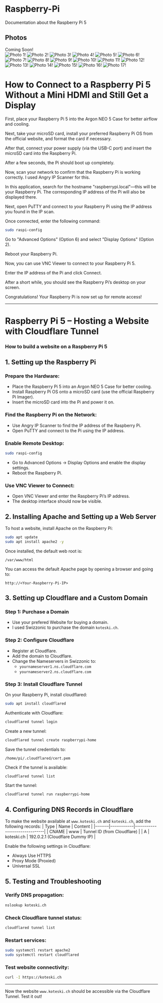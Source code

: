 # Raspberry-Pi
Documentation about the Raspberry Pi 5


## Photos
Coming Soon!
<br>
![Photo 1!](photos/photo1.png)
![Photo 2!](photos/photo2.png)
![Photo 3!](photos/photo3.png)
![Photo 4!](photos/photo4.png)
![Photo 5!](photos/photo5.png)
![Photo 6!](photos/photo6.png)
![Photo 7!](photos/photo7.png)
![Photo 8!](photos/photo8.png)
![Photo 9!](photos/photo9.png)
![Photo 10!](photos/photo10.png)
![Photo 11!](photos/photo11.png)
![Photo 12!](photos/photo12.png)
![Photo 13!](photos/photo13.png)
![Photo 14!](photos/photo14.png)
![Photo 15!](photos/photo15.png)
![Photo 16!](photos/photo16.png)
![Photo 17!](photos/photo17.png)




# How to Connect to a Raspberry Pi 5 Without a Mini HDMI and Still Get a Display
First, place your Raspberry Pi 5 into the Argon NEO 5 Case for better airflow and cooling.

Next, take your microSD card, install your preferred Raspberry Pi OS from the official website, and format the card if necessary.

After that, connect your power supply (via the USB-C port) and insert the microSD card into the Raspberry Pi.

After a few seconds, the Pi should boot up completely.

Now, scan your network to confirm that the Raspberry Pi is working correctly. I used Angry IP Scanner for this.

In this application, search for the hostname "raspberrypi.local"—this will be your Raspberry Pi. The corresponding IP address of the Pi will also be displayed there.

Next, open PuTTY and connect to your Raspberry Pi using the IP address you found in the IP scan.

Once connected, enter the following command:

```bash
sudo raspi-config
```

Go to "Advanced Options" (Option 6) and select "Display Options" (Option 2).

Reboot your Raspberry Pi.

Now, you can use VNC Viewer to connect to your Raspberry Pi 5.

Enter the IP address of the Pi and click Connect.

After a short while, you should see the Raspberry Pi’s desktop on your screen.

Congratulations! Your Raspberry Pi is now set up for remote access!

---

# Raspberry Pi 5 – Hosting a Website with Cloudflare Tunnel

### How to build a website on a Raspberry Pi 5

## 1. Setting up the Raspberry Pi

### Prepare the Hardware:
- Place the Raspberry Pi 5 into an Argon NEO 5 Case for better cooling.
- Install Raspberry Pi OS onto a microSD card (use the official Raspberry Pi Imager).
- Insert the microSD card into the Pi and power it on.

### Find the Raspberry Pi on the Network:
- Use Angry IP Scanner to find the IP address of the Raspberry Pi.
- Open PuTTY and connect to the Pi using the IP address.

### Enable Remote Desktop:
```bash
sudo raspi-config
```
- Go to Advanced Options → Display Options and enable the display settings.
- Reboot the Raspberry Pi.

### Use VNC Viewer to Connect:
- Open VNC Viewer and enter the Raspberry Pi’s IP address.
- The desktop interface should now be visible.

## 2. Installing Apache and Setting up a Web Server

To host a website, install Apache on the Raspberry Pi:
```bash
sudo apt update
sudo apt install apache2 -y
```

Once installed, the default web root is:
```
/var/www/html
```

You can access the default Apache page by opening a browser and going to:
```
http://<Your-Raspberry-Pi-IP>
```

## 3. Setting up Cloudflare and a Custom Domain

### Step 1: Purchase a Domain
- Use your prefered Website for buying a domain.
- I used Swizzonic to purchase the domain `koteski.ch`.


### Step 2: Configure Cloudflare
- Register at Cloudflare.
- Add the domain to Cloudflare.
- Change the Nameservers in Swizzonic to:
  - `yournameserver1.ns.cloudflare.com`
  - `yournameserver2.ns.cloudflare.com`

### Step 3: Install Cloudflare Tunnel

On your Raspberry Pi, install cloudflared:
```bash
sudo apt install cloudflared
```

Authenticate with Cloudflare:
```bash
cloudflared tunnel login
```

Create a new tunnel:
```bash
cloudflared tunnel create raspberrypi-home
```

Save the tunnel credentials to:
```
/home/pi/.cloudflared/cert.pem
```

Check if the tunnel is available:
```bash
cloudflared tunnel list
```

Start the tunnel:
```bash
cloudflared tunnel run raspberrypi-home
```

## 4. Configuring DNS Records in Cloudflare

To make the website available at `www.koteski.ch` and `koteski.ch`, add the following records:
| Type  | Name       | Content                       |
|-------|------------|-------------------------------|
| CNAME | www        | Tunnel ID (from Cloudflare)   |
| A     | koteski.ch | 192.0.2.1 (Cloudflare Dummy IP) |

Enable the following settings in Cloudflare:
- Always Use HTTPS
- Proxy Mode (Proxied)
- Universal SSL

## 5. Testing and Troubleshooting

### Verify DNS propagation:
```bash
nslookup koteski.ch
```

### Check Cloudflare tunnel status:
```bash
cloudflared tunnel list
```

### Restart services:
```bash
sudo systemctl restart apache2
sudo systemctl restart cloudflared
```

### Test website connectivity:
```bash
curl -I https://koteski.ch
```

---

Now the website `www.koteski.ch` should be accessible via the Cloudflare Tunnel.
Test it out!



